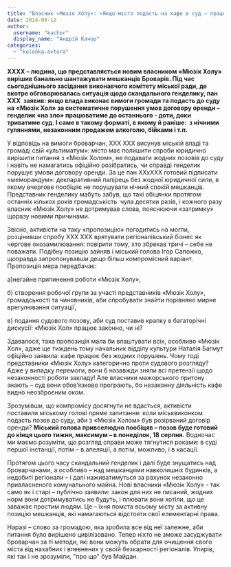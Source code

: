 ```yaml
---
title: "Власник «Мюзік Холу»: «Якщо місто подасть на кафе в суд – працюватимемо, як завжди. До останнього»"
date: 2014-08-12
author: 
  username: "kachor"
  display_name: "Андрій Качор"
categories: 
  - "kolonka-avtora"
---
```


**ХХХХ – людина, що представляється новим власником «Мюзік Холу» вирішив банально шантажувати мешканців Броварів. Під час сьогоднішнього засідання виконавчого комітету міської ради, де вкотре обговорювалась ситуація щодо скандального генделику, пан ХХХ  заявив: якщо влада виконає вимоги громади та подасть до суду на «Мюзік Хол» за систематичне порушення умов договору оренди – генделик «на зло» працюватиме до останнього - доти, доки триватиме суд. І саме в такому форматі, в якому й раніше:  з нічними гуляннями, незаконним продажем алкоголю, бійками і т.п.**

У відповідь на вимоги броварчан, ХХХ ХХХ висунув міській владі та громаді свій «ультиматум»: місто має полишити спроби юридично вирішити питання з «Мюзік Холом», не подавати жодних позовів до суду і навіть не намагатись офіційно розібратись, чи справді генделик порушує умови договору оренди. За це пан ХХхХХХ готовий підписати «меморандум»: декларативний папірець без жодної юридичної сили, в якому вчергове пообіцяє не порушувати нічний спокій мешканців. Представник генделику мабуть забув, що такі обіцянки протягом останніх кількох років громадськість  чула десятки разів, і кожного разу власник «Мюзік Холу» не дотримував слова, пояснюючи «затримку» щоразу новими причинами.

Звісно, активісти на таку «пропозицію» погодитись на могли, розцінивши спробу ХХХ ХХХ врятувати регіоналівський бізнес як чергове окозамилювання: повірити тому, хто збрехав тричі – себе не поважати. Подібну позицію зайняв і міський голова Ігор Сапожко, щоправда запропонувавши дещо більш компромісний варіант. Пропозиція мера передбачає:

а)негайне припинення роботи «Мюзік Холу»,

б) створення робочої групи за участі представників «Мюзік Холу», громадськості та чиновників, аби спробувати знайти порівняно мирне врегулювання ситуації,

в) подання судового позову, аби суд поставив крапку в багаторічні дискусії: «Мюзік Хол» працює законно, чи ні?

Здавалося, така пропозиція мала би влаштувати всіх, особливо «Мюзік Хол», адже ще тиждень тому начальник відділу культури Наталія Багмут офіційно заявила: кафе працює без жодних порушень. Чому тоді представники «Мюзік Холу» категорично проти судового розгляду? Адже у випадку перемоги, вони б назавжди зняли всі претензії щодо незаконності роботи закладу! Але власники мажорського притону знають – суд вони обов’язково програють, бо незаконну діяльність кафе видно неозброєним оком.

Зрозумівши, що компромісу досягнути не вдасться, активісти поставили міському голові пряме запитання: коли міськвиконком подасть позов до суду, аби з «Мюзік Холом» був розірваний договір оренди? **Міський голова привселюдно пообіцяв – позов буде готовий до кінця цього тижня, максимум – в понеділок, 18 серпня.** Водночас ми маємо розуміти, що розгляд справи може тягнутися роками: в суді першої інстанції, потім – в апеляції, а потім, можливо, і в касації.

Протягом цього часу скандальний генделик і далі буде знущатись над броварчанами, а особливо – над мешканцями навколишніх будинків, а недобиті регіонали – і далі наживатимуться за рахунок незаконно привласненого комунального майна. Нові власники «Мюзік Холу» - так само як і старі – публічно заявили: закон для них не писаний, жодних норм вони дотримуватись не будуть, і плювати вони хотіли, що це заважає простим людям. Це – їхня помста всьому місту за активну позицію мешканців, які намагаються відстояти свої елементарні права.

Наразі – слово за громадою, яка зробила все від неї залежне, аби питання було вирішено цивілізовано. Тепер ніхто не зможе засуджувати броварчан за ті методи, які вони можуть обрати для очищення свого міста від нахабних і впевнених у своїй безкарності регіоналів. Упирів, які так і не зрозуміли, "про що" був Майдан.
